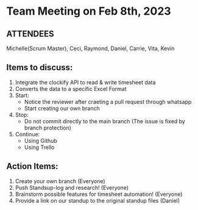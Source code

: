 # Team Meeting on Feb 8th, 2023

## ATTENDEES
Michelle(Scrum Master), Ceci, Raymond, Daniel, Carrie, Vita, Kevin

## Items to discuss:
1. Integrate the clockify API to read & write timesheet data
2. Converts the data to a specific Excel Format
3. Start:
    - Notice the reviewer after craeting a pull request through whatsapp
    - Start creating our own branch
4. Stop:
    - Do not commit directly to the main branch (The issue is fixed by branch protection)
5. Continue:
    - Using Github
    - Using Trello

## Action Items:
1.  Create your own branch (Everyone)
2.  Push Standsup-log and research! (Everyone)
3.  Brainstorm possible features for timesheet automation! (Everyone)
4.  Provide a link on our standup to the original standup files (Daniel)